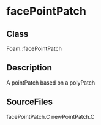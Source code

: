 # facePointPatch 
## Class
Foam::facePointPatch

## Description
A pointPatch based on a polyPatch

## SourceFiles
facePointPatch.C
newPointPatch.C

